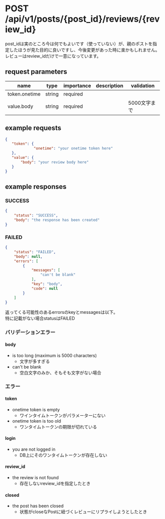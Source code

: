 # POST /api/v1/posts/{post_id}/reviews/{review_id}
post_idは実のところ今は何でもよいです（使っていない）が、親のポストを指定したほうが見た目的に良いですし、今後変更があった時に楽かもしれません。  
レビューはreview_idだけで一意になっています。
## request parameters
| name | type | importance | description | validation | 
| ---- | ---- | ---------- | ----------- | ---------- | 
| token.onetime | string | required |             |            | 
| value.body | string | required |             | 5000文字まで | 
## example requests
```json
{
   "token": {
             "onetime": "your onetime token here"
   },
   "value": {
       "body": "your review body here"
   }
}
```
## example responses
### SUCCESS
```json
{
    "status": "SUCCESS",
    "body": "the response has been created"
}
```
### FAILED
```json
{
    "status": "FAILED",
    "body": null,
    "errors": [
        {
            "messages": [
                "can't be blank"
            ],
            "key": "body",
            "code": null
        }
    ]
}
```
返ってくる可能性のあるerrorsのkeyとmessagesは以下。  
特に記載がない場合statusはFAILED
### バリデーションエラー
#### body
- is too long (maximum is 5000 characters)
  - 文字が多すぎる
- can't be blank
  - 空白文字のみか、そもそも文字がない場合
### エラー
#### token
- onetime token is empty
  - ワインタイムトークンがパラメーターにない
- onetime token is too old
  - ワンタイムトークンの期限が切れている
#### login
- you are not logged in
  - DB上にそのワンタイムトークンが存在しない
#### review_id
- the review is not found
  - 存在しないreview_idを指定したとき
#### closed
- the post has been closed
  - 状態がcloseなPostに紐づくレビューにリプライしようとしたとき
